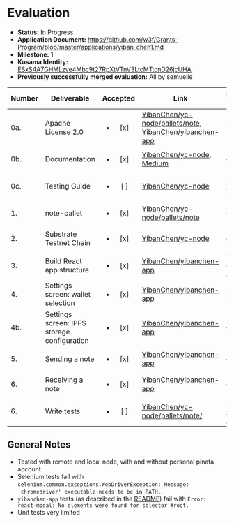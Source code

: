 # Evaluation

- **Status:** In Progress
- **Application Document:** https://github.com/w3f/Grants-Program/blob/master/applications/yiban_chen1.md
- **Milestone:** 1
- **Kusama Identity:** [ESxS4A7GHMLzve4Mbc9t27RpXtVTnV3LtcMTtcnD26jcUHA](https://polkascan.io/pre/kusama/account/ESxS4A7GHMLzve4Mbc9t27RpXtVTnV3LtcMTtcnD26jcUHA)
- **Previously successfully merged evaluation:** All by semuelle

| Number | Deliverable | Accepted | Link | Evaluation Notes |
| ------ | ----------- | :------: | ---- |----------------- |
| 0a. | Apache License 2.0 | <ul><li>[x] </li></ul> | [YibanChen/yc-node/pallets/note](https://github.com/YibanChen/yc-node/blob/e2c79de45e1645b889dc8a0ddecad3a0aceb2a0e/pallets/note/Cargo.toml#L1), [YibanChen/yibanchen-app](https://github.com/YibanChen/yibanchen-app/blob/999f0851a121774fd495bcaac8910327661a73b7/LICENSE) | — |
| 0b. | Documentation | <ul><li>[x] </li></ul> | [YibanChen/yc-node](https://github.com/YibanChen/yc-node/blob/e2c79de45e1645b889dc8a0ddecad3a0aceb2a0e/docs/test-guide.md), [Medium](https://medium.com/@david.rhodus/yiban-chen-notes-dapp-tutorial-db6c28c237d0) | — |
| 0c. | Testing Guide | <ul><li>[ ] </li></ul> | [YibanChen/yc-node](https://github.com/YibanChen/yc-node/blob/e2c79de45e1645b889dc8a0ddecad3a0aceb2a0e/docs/test-guide.md) | see [General Notes](#general-notes) |
| 1. | note-pallet | <ul><li>[x] </li></ul> | [YibanChen/yc-node/pallets/note](https://github.com/YibanChen/yc-node/tree/e2c79de45e1645b889dc8a0ddecad3a0aceb2a0e/pallets/note) | — |
| 2. | Substrate Testnet Chain | <ul><li>[x] </li></ul> | [YibanChen/yc-node](https://github.com/YibanChen/yc-node/tree/e2c79de45e1645b889dc8a0ddecad3a0aceb2a0e) | — |
| 3. | Build React app structure | <ul><li>[x] </li></ul> | [YibanChen/yibanchen-app](https://github.com/YibanChen/yibanchen-app/tree/51f305066e097f1486688e7e201cb9dde8622739) | tested deployed and locally |
| 4. | Settings screen: wallet selection | <ul><li>[x] </li></ul> | [YibanChen/yibanchen-app](https://github.com/YibanChen/yibanchen-app/blob/51f305066e097f1486688e7e201cb9dde8622739/src/pages/Settings.js#L199) | — |
| 4b. | Settings screen: IPFS storage configuration | <ul><li>[x] </li></ul> | [YibanChen/yibanchen-app](https://github.com/YibanChen/yibanchen-app/blob/51f305066e097f1486688e7e201cb9dde8622739/src/pages/Settings.js#L124) | — |
| 5. | Sending a note | <ul><li>[x] </li></ul> | [YibanChen/yibanchen-app](https://github.com/YibanChen/yibanchen-app/blob/51f305066e097f1486688e7e201cb9dde8622739/src/pages/Compose.js#L73) | — |
| 6. | Receiving a note | <ul><li>[x] </li></ul> | [YibanChen/yibanchen-app](https://github.com/YibanChen/yibanchen-app/blob/51f305066e097f1486688e7e201cb9dde8622739/src/pages/Notes.js) | — |
| 6. | Write tests | <ul><li>[ ] </li></ul> | [YibanChen/yc-node/pallets/note/](https://github.com/YibanChen/yc-node/blob/e2c79de45e1645b889dc8a0ddecad3a0aceb2a0e/pallets/note/src/tests.rs) | see [General Notes](#general-notes) |



## General Notes

- Tested with remote and local node, with and without personal pinata account
- Selenium tests fail with `selenium.common.exceptions.WebDriverException: Message: 'chromedriver' executable needs to be in PATH.`.
- `yibanchen-app` tests (as described in the [README](https://github.com/YibanChen/yibanchen-app#npm-test)) fail with `Error: react-modal: No elements were found for selector #root.`
- Unit tests very limited
